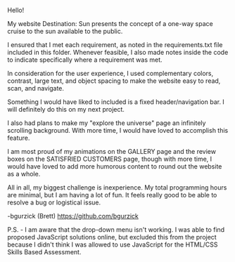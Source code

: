 Hello!

My website Destination: Sun presents the concept of a one-way space cruise to the sun available to the public.

I ensured that I met each requirement, as noted in the requirements.txt file included in this folder. Whenever feasible, I also made notes inside the code to indicate specifically where a requirement was met.

In consideration for the user experience, I used complementary colors, contrast, large text, and object spacing to make the website easy to read, scan, and navigate. 

Something I would have liked to included is a fixed header/navigation bar. I will definitely do this on my next project.

I also had plans to make my "explore the universe" page an infinitely scrolling background. With more time, I would have loved to accomplish this feature.

I am most proud of my animations on the GALLERY page and the review boxes on the SATISFRIED CUSTOMERS page, though with more time, I would have loved to add more humorous content to round out the website as a whole.

All in all, my biggest challenge is inexperience. My total programming hours are minimal, but I am having a lot of fun. It feels really good to be able to resolve a bug or logistical issue.

-bgurzick (Brett)
https://github.com/bgurzick

P.S. - I am aware that the drop-down menu isn't working. I was able to find proposed JavaScript solutions online, but excluded this from the project because I didn't think I was allowed to use JavaScript for the HTML/CSS Skills Based Assessment.
